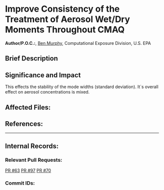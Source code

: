 # Improve Consistency of the Treatment of Aerosol Wet/Dry Moments Throughout CMAQ

**Author/P.O.C.:**, [Ben Murphy](mailto:murphy.benjamin@epa.gov), Computational Exposure Division, U.S. EPA

## Brief Description 


## Significance and Impact

This effects the stability of the mode widths (standard deviation). It`s overall effect on aerosol concentrations is mixed.

## Affected Files:


## References: 


-----
## Internal Records:

### Relevant Pull Requests: 
  [PR #63](/usepa/cmaq_dev/pull/63)
  [PR #97](/usepa/cmaq_dev/pull/97)
  [PR #70](/usepa/cmaq_dev/pull/70)

### Commit IDs:

